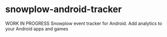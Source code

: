 snowplow-android-tracker
========================

WORK IN PROGRESS Snowplow event tracker for Android. Add analytics to your Android apps and games
